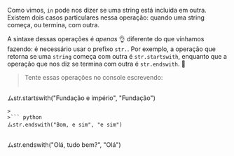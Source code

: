 Como vimos, `in` pode nos dizer se uma string está incluída em outra. Existem dois casos particulares nessa operação: quando uma string começa, ou termina, com outra.

A sintaxe dessas operações é _apenas_ :ok_hand: diferente do que vínhamos fazendo: é necessário usar o prefixo `str.`. Por exemplo, a operação que retorna se uma `string` começa com outra é `str.startswith`, enquanto que a operação que nos diz se termina com outra é `str.endswith`. :eyes:

> Tente essas operações no console escrevendo:
>
>``` python
ムstr.startswith("Fundação e império", "Fundação")
```
>
>``` python
ムstr.endswith("Bom, e sim", "e sim")
```
>
>``` python
ムstr.endswith("Olá, tudo bem?", "Olá")
```
